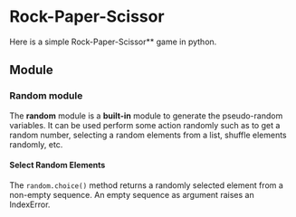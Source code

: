 # Rock-Paper-Scissor

Here is a simple Rock-Paper-Scissor** game in python.

## Module 

### Random module
The **random** module is a **built-in** module to generate the pseudo-random variables. It can be used perform some action randomly such as to get a random number, selecting a random elements from a list, shuffle elements randomly, etc.

#### Select Random Elements

The ```random.choice()``` method returns a randomly selected element from a non-empty sequence. An empty sequence as argument raises an IndexError. 
